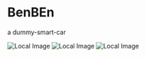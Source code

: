 # BenBEn
a dummy-smart-car

![Local Image](../BEN_ben%20ver1.01/car1.jpg)
![Local Image](../BEN_ben%20ver1.01/car2.jpg)
![Local Image](../BEN_ben%20ver1.01/car3.jpg)